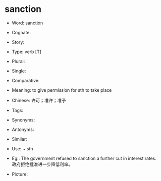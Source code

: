 # sanction

- Word: sanction
- Cognate: 
- Story: 

- Type: verb [T]
- Plural: 
- Single: 
- Comparative: 
- Meaning: to give permission for sth to take place
- Chinese: 许可；准许；准予
- Tags: 
- Synonyms: 
- Antonyms: 
- Similar: 
- Use: ~ sth
- Eg.: The government refused to sanction a further cut in interest rates. 政府拒绝批准进一步降低利率。
- Picture: 

